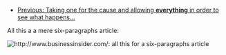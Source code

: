 - [Previous: Taking one for the cause and allowing **everything** in order to see what happens...](Quick-tour-%232%3A-2-of-3)

All this a a mere six-paragraphs article:

![http://www.businessinsider.com/: all this for a six-paragraphs article](https://raw.github.com/gorhill/httpswitchboard/master/doc/img/quicktour-002-c.png)